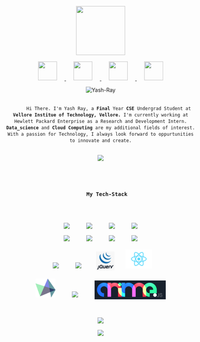 <p align="center">
    <a href="https://www.github.com/Yash-Ray">
        <img src="https://media3.giphy.com/media/2Ygy0khwewLgMSYM0t/source.gif" width="130" height="130" hspace="30">
    </a>
</p>

<p align="center">
  <a href="https://www.linkedin.com/in/yash-ray-cri80vt/">
    <img src="https://github.com/Yash-Ray/YashRay/blob/main/assets/linkedin.png" width="50" height="50" hspace="20">
  </a>

  <a href="mailto:ray.yash.08@gmail.com">
    <img src="https://github.com/Yash-Ray/YashRay/blob/main/assets/mail.png" width="50" height="50" hspace="20">
  </a>

  <a href="https://www.instagram.com/yashray_08/">
    <img src="https://github.com/Yash-Ray/YashRay/blob/main/assets/instagram.png" width="50" height="50" hspace="20">
  </a>

  <a href="https://www.yashray.co/">
    <img src="https://www.freeiconspng.com/uploads/black-www-icon-17.png" width="50" height="50" hspace="20">
  </a>
</p>

<p align="center">
  <img src="https://komarev.com/ghpvc/?username=Yash-Ray&color=orange&style=plastic&label=PROFILE+VISITS&show_icons=true" alt="Yash-Ray" />
</p>

<p align="center">
  <code>
      Hi There. I'm Yash Ray, a <strong>Final</strong> Year <strong>CSE</strong> Undergrad Student at <strong>Vellore Institue of Technology, Vellore.</strong> I'm currently working at Hewlett Packard Enterprise as a Research and Development Intern. <strong>Data_science</strong> and <strong>Cloud Computing</strong> are my additional fields of interest. With a passion for Technology, I always look forward to oppurtunities to innovate and create.
  </code>
</p>


<p align="center">
  <a href="https://github.com/Yash-Ray">
    <img src="https://miro.medium.com/max/680/1*IRGHmiGsa16stedQvIaZfw.gif" width="300">
  </a>
</p>
<br>
<h3 align="center">
  <code>
    My Tech-Stack
  </code>
</h3>

<br>

<p align="center">
    <img src="https://cdn.freebiesupply.com/logos/large/2x/html5-logo-png-transparent.png" height=50 hspace=20>
    <img src="https://upload.wikimedia.org/wikipedia/commons/thumb/3/3d/CSS.3.svg/730px-CSS.3.svg.png" height=50 hspace=20>
    <img src="https://www.freepnglogos.com/uploads/javascript-png/javascript-vector-logo-yellow-png-transparent-javascript-vector-12.png" height=45 hspace=20>
    <img src="https://github.com/Yash-Ray/YashRay/blob/main/assets/bootstrap.png" height=52 hspace=20>
    
</p>
<p align="center">
    <img src="https://github.com/Yash-Ray/YashRay/blob/main/assets/cpp.png" height=40 hspace=20>
    <img src="https://github.com/Yash-Ray/YashRay/blob/main/assets/python.png" height=40 hspace=20>
    <img src="https://i.pinimg.com/originals/f1/ea/a7/f1eaa7278f64e27128e062a3de918265.png" height=55 hspace=20>
    <img src="https://github.com/Yash-Ray/YashRay/blob/main/assets/jupyter.png" height=45 hspace=20>
</p>
<p align="center">
    <img src="https://cdn.worldvectorlogo.com/logos/visual-studio-code-1.svg" height=40 hspace=20 vspace=5>
    <img src="https://miro.medium.com/max/325/0*tTvqxZBtyiDw3vVw.png" height=40 hspace=20 vspace=5>
    <img src="https://github.com/Yash-Ray/Yash-Ray/blob/main/assets/Jquery.png?raw=true" height=50 hspace=15 vpsace=5>
    <img src="https://github.com/Yash-Ray/Yash-Ray/blob/main/assets/react.png?raw=true" height=50 hspace=10 vspace=5>
</p>
<p align="center">
    <img src="https://github.com/Yash-Ray/Yash-Ray/blob/main/assets/highcharts.png?raw=true" height=50 hspace=20 vspace=5>
    <img src="https://cdn.worldvectorlogo.com/logos/gsap-greensock.svg" height=55 hspace=20 vspace=5>
    <img src="https://github.com/Yash-Ray/Yash-Ray/blob/main/assets/anime.png?raw=true" height=50 hspace=20 vpsace=5>
</p>
<br>

<p align="center">
    <a href="https://github.com/Yash-Ray">
        <img src="https://github-readme-stats.vercel.app/api/top-langs/?username=Yash-Ray&layout=compact&theme=beufy"/>
    </a>
</p>
<p align="center">
  <a href="https://github.com/Yash-Ray">
    <img src="https://github-readme-stats.vercel.app/api?username=Yash-Ray&count_private=true&show_icons=true&theme=buefy"/>
  </a>
</p>
